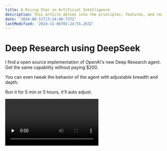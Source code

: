 ```yaml
---
title: A Rising Star in Artificial Intelligence
description: This article delves into the principles, features, and real-world applications of the DeepSeek model, offering a comprehensive understanding of its significance in AI.
date: '2024-08-11T13:14:40.737Z'
lastModified: '2024-11-06T03:24:55.263Z'
---
```

# Deep Research using DeepSeek

I find a open source implementation of OpenAI's new Deep Research agent. Get the same capability without paying $200.

You can even tweak the behavior of the agent with adjustable breadth and depth.

Run it for 5 min or 5 hours, it'll auto adjust.


<video id="video" controls="" preload="none" poster="">
      <source id="mp4" src="../images/PAmu4yU02pqZ1Jjn.mp4" type="video/mp4">
</videos>



Internally, the agent will take the user input, break it down into different sub research threads that it'll run in parallel, and recursively iterate based on new learnings, spawns new research threads, and collect new knowledge until it reaches the necessary breadth and depth.


![imagedeepresearch.png](https://s2.loli.net/2025/02/16/59hLWeGIPS2ECmX.png)

It's a pretty simple architecture, but o3 doesn't need much guardrails. Just give it the right tools, and let it follow its curiosity.

github address: https://github.com/dzhng/deep-research

